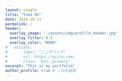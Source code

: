 ```yaml
---
layout: single
title: "Yuma Oe"
date: 2024-10-11
permalink: /
header:
  overlay_image: "./assets/img/profile_header.jpg"
  overlay_filter: 0.5
  overlay_color: "#000"
#   actions:
#     - label: "ここがリンク"
#       url: https://qiita.com/
#       class: "btn--primary"
excerpt: "This is my portfolio"
author_profile: true # これを追加
---
```



